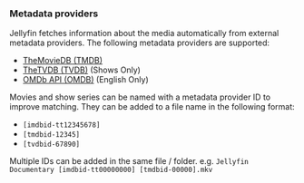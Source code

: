 <!-- markdownlint-disable MD041 -->

### Metadata providers

Jellyfin fetches information about the media automatically from external metadata providers. The following metadata providers are supported:

- [TheMovieDB (TMDB)](https://www.themoviedb.org/)
- [TheTVDB (TVDB)](https://www.thetvdb.com/) (Shows Only)
- [OMDb API (OMDB)](https://www.omdbapi.com/) (English Only)

Movies and show series can be named with a metadata provider ID to improve matching. They can be added to a file name in the following format:

- `[imdbid-tt12345678]`
- `[tmdbid-12345]`
- `[tvdbid-67890]`

Multiple IDs can be added in the same file / folder. e.g. `Jellyfin Documentary [imdbid-tt00000000] [tmdbid-00000].mkv`
